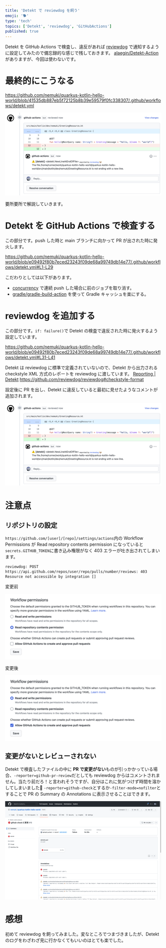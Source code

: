 ```yaml
---
title: 'Detekt で reviewdog を飼う'
emoji: '🐕'
type: 'tech'
topics: ['Detekt', 'reviewdog', 'GitHubActions']
published: true
---
```


Detekt を GitHub Actions で検査し、違反があれば [reviewdog](https://github.com/reviewdog/reviewdog) で通知するように設定してみたので備忘録的な感じで残しておきます。
[alaegin/Detekt-Action](https://github.com/alaegin/Detekt-Action) がありますが、今回は使わないです。

# 最終的にこうなる

https://github.com/nemuki/quarkus-kotlin-hello-world/blob/41535db887eb5f72125b8b39e59579f0fc338307/.github/workflows/detekt.yml

![最終的な例](/images/detekt-reviewdog/finally.png)

要所要所で解説していきます。

# Detekt を GitHub Actions で検査する

この部分です。push した時と main ブランチに向かって PR が出された時に発火します。

https://github.com/nemuki/quarkus-kotlin-hello-world/blob/e09492f80b7eced23243f09de68a99749db14e77/.github/workflows/detekt.yml#L1-L29

こだわりとしては以下があります。

- [concurrency](https://docs.github.com/en/actions/using-jobs/using-concurrency) で連続 push した場合に前のジョブを取り消す。
- [gradle/gradle-build-action](https://github.com/gradle/gradle-build-action) を使って Gradle キャッシュを楽にする。

# reviewdog を追加する

この部分です。`if: failure()`で Detekt の検査で違反された時に発火するよう設定しています。

https://github.com/nemuki/quarkus-kotlin-hello-world/blob/e09492f80b7eced23243f09de68a99749db14e77/.github/workflows/detekt.yml#L31-L41

Detekt は reviewdog に標準で定義されていないので、Detekt から出力される checkstyle XML 方式のレポートを reviewdog に渡しています。
[Reporting | Detekt](https://detekt.dev/docs/introduction/reporting)
<https://github.com/reviewdog/reviewdog#checkstyle-format>

設定後に PR を出し、Detekt に違反していると最初に見せたようなコメントが追加されます。

![最終的な例](/images/detekt-reviewdog/finally.png)

# 注意点

## リポジトリの設定

`https://github.com/[user]/[repo]/settings/actions`内の Workflow Permissions が Read repository contents permission になっていると`secrets.GITHUB_TOKEN`に書き込み権限がなく 403 エラーが吐き出されてしまいます。

```log
reviewdog: POST https://api.github.com/repos/user/repo/pulls/number/reviews: 403 Resource not accessible by integration []
```

<!-- textlint-disable -->
変更前

![Workflow Permissions 変更前](/images/detekt-reviewdog/workflow-permissions-default.png)

変更後

![Workflow Permissions 変更後](/images/detekt-reviewdog/workflow-permissions-changed.png)
<!-- textlint-enable -->

## 変更がないとレビューされない

Detekt で検査したファイルの中に **PR で変更がない**ものが引っかかっている場合、`-reporter=github-pr-review`だとしても reviewdog からはコメントされません。当たり前だろ！と言われそうですが、自分はこれに気がつけず時間を溶かしてしまいました🫠
`-reporter=github-check`とするか`-filter-mode=nofilter`とすることで PR の Summary の Annotations に表示させることはできます。

![Annotations](/images/detekt-reviewdog/github-check-summary.png)

# 感想

初めて reviewdog を飼ってみました。変なところでつまづきましたが、Detekt のログをわざわざ見に行かなくてもいいのはとても楽でした。
